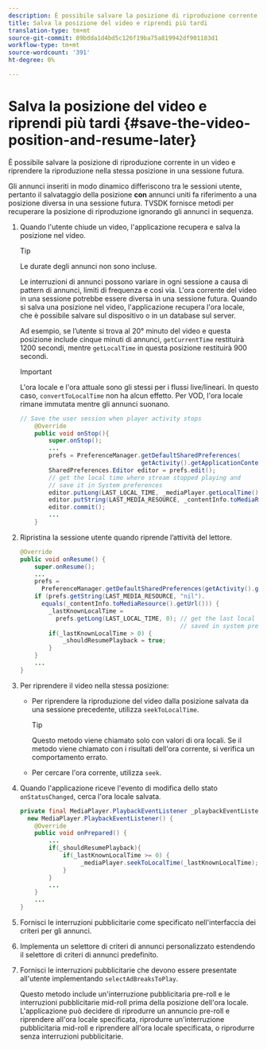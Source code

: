 ```yaml
---
description: È possibile salvare la posizione di riproduzione corrente in un video e riprendere la riproduzione nella stessa posizione in una sessione futura.
title: Salva la posizione del video e riprendi più tardi
translation-type: tm+mt
source-git-commit: 89bdda1d4bd5c126f19ba75a819942df901183d1
workflow-type: tm+mt
source-wordcount: '391'
ht-degree: 0%

---
```



# Salva la posizione del video e riprendi più tardi {#save-the-video-position-and-resume-later}

È possibile salvare la posizione di riproduzione corrente in un video e riprendere la riproduzione nella stessa posizione in una sessione futura.

Gli annunci inseriti in modo dinamico differiscono tra le sessioni utente, pertanto il salvataggio della posizione **con** annunci uniti fa riferimento a una posizione diversa in una sessione futura. TVSDK fornisce metodi per recuperare la posizione di riproduzione ignorando gli annunci in sequenza.

1. Quando l&#39;utente chiude un video, l&#39;applicazione recupera e salva la posizione nel video.

   >[!TIP]
   >
   >Le durate degli annunci non sono incluse.

   Le interruzioni di annunci possono variare in ogni sessione a causa di pattern di annunci, limiti di frequenza e così via. L&#39;ora corrente del video in una sessione potrebbe essere diversa in una sessione futura. Quando si salva una posizione nel video, l&#39;applicazione recupera l&#39;ora locale, che è possibile salvare sul dispositivo o in un database sul server.

   Ad esempio, se l’utente si trova al 20° minuto del video e questa posizione include cinque minuti di annunci, `getCurrentTime` restituirà 1200 secondi, mentre `getLocalTime` in questa posizione restituirà 900 secondi.

   >[!IMPORTANT]
   >
   >L&#39;ora locale e l&#39;ora attuale sono gli stessi per i flussi live/lineari. In questo caso, `convertToLocalTime` non ha alcun effetto. Per VOD, l&#39;ora locale rimane immutata mentre gli annunci suonano.

   ```java
   // Save the user session when player activity stops 
       @Override 
       public void onStop(){ 
           super.onStop(); 
           ... 
           prefs = PreferenceManager.getDefaultSharedPreferences( 
                                     getActivity().getApplicationContext()); 
           SharedPreferences.Editor editor = prefs.edit(); 
           // get the local time where stream stopped playing and  
           // save it in System preferences 
           editor.putLong(LAST_LOCAL_TIME, _mediaPlayer.getLocalTime());  
           editor.putString(LAST_MEDIA_RESOURCE, _contentInfo.toMediaResource().getUrl()); 
           editor.commit(); 
           ... 
       }
   ```

1. Ripristina la sessione utente quando riprende l’attività del lettore.

   ```java
   @Override 
   public void onResume() { 
       super.onResume(); 
       ... 
       prefs =  
         PreferenceManager.getDefaultSharedPreferences(getActivity().getApplicationContext()); 
       if (prefs.getString(LAST_MEDIA_RESOURCE, "nil"). 
         equals(_contentInfo.toMediaResource().getUrl())) { 
           _lastKnownLocalTime =  
             prefs.getLong(LAST_LOCAL_TIME, 0); // get the last local time  
                                                // saved in system preferences 
           if(_lastKnownLocalTime > 0) { 
               _shouldResumePlayback = true; 
           } 
       } 
       ... 
   } 
   ```

1. Per riprendere il video nella stessa posizione:

   * Per riprendere la riproduzione del video dalla posizione salvata da una sessione precedente, utilizza `seekToLocalTime`.

      >[!TIP]
      >
      >Questo metodo viene chiamato solo con valori di ora locali. Se il metodo viene chiamato con i risultati dell&#39;ora corrente, si verifica un comportamento errato.

   * Per cercare l&#39;ora corrente, utilizza `seek`.

1. Quando l&#39;applicazione riceve l&#39;evento di modifica dello stato `onStatusChanged`, cerca l&#39;ora locale salvata.

   ```java
   private final MediaPlayer.PlaybackEventListener _playbackEventListener =  
     new MediaPlayer.PlaybackEventListener() { 
       @Override 
       public void onPrepared() { 
           ... 
           if(_shouldResumePlayback){ 
               if(_lastKnownLocalTime >= 0) { 
                    _mediaPlayer.seekToLocalTime(_lastKnownLocalTime); 
               } 
           } 
           ... 
       } 
       ... 
   }
   ```

1. Fornisci le interruzioni pubblicitarie come specificato nell&#39;interfaccia dei criteri per gli annunci.
1. Implementa un selettore di criteri di annunci personalizzato estendendo il selettore di criteri di annunci predefinito.
1. Fornisci le interruzioni pubblicitarie che devono essere presentate all&#39;utente implementando `selectAdBreaksToPlay`.

   Questo metodo include un&#39;interruzione pubblicitaria pre-roll e le interruzioni pubblicitarie mid-roll prima della posizione dell&#39;ora locale. L&#39;applicazione può decidere di riprodurre un annuncio pre-roll e riprendere all&#39;ora locale specificata, riprodurre un&#39;interruzione pubblicitaria mid-roll e riprendere all&#39;ora locale specificata, o riprodurre senza interruzioni pubblicitarie.
